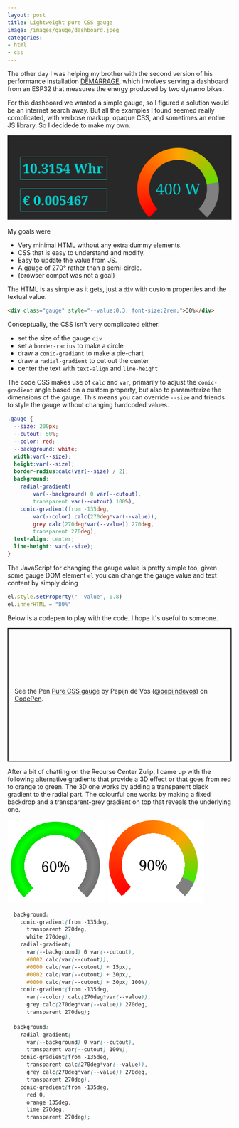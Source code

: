 ```yaml
---
layout: post
title: Lightweight pure CSS gauge
image: /images/gauge/dashboard.jpeg
categories:
- html
- css
---
```


The other day I was helping my brother with the second version of his performance installation [DEMARRAGE](http://jurriaandevos.nl/demarrage/), which involves serving a dashboard from an ESP32 that measures the energy produced by two dynamo bikes.

For this dashboard we wanted a simple gauge, so I figured a solution would be an internet search away. But all the examples I found seemed really complicated, with verbose markup, opaque CSS, and sometimes an entire JS library. So I decidede to make my own.

![a dashboard showing a simple CSS gauge](/images/gauge/dashboard.png)

My goals were

- Very minimal HTML without any extra dummy elements.
- CSS that is easy to understand and modify.
- Easy to update the value from JS.
- A gauge of 270&deg; rather than a semi-circle.
- (browser compat was not a goal)

The HTML is as simple as it gets, just a `div` with custom properties and the textual value. 

```html
<div class="gauge" style="--value:0.3; font-size:2rem;">30%</div>
```

Conceptually, the CSS isn't very complicated either.
- set the size of the gauge `div`
- set a `border-radius` to make a circle
- draw a `conic-gradiant` to make a pie-chart
- draw a `radial-gradient` to cut out the center
- center the text with `text-align` and `line-height`

The code CSS makes use of `calc` and `var`, primarily to adjust the `conic-gradient` angle based on a custom property, but also to parameterize the dimensions of the gauge. This means you can override `--size` and friends to style the gauge without changing hardcoded values.

```css
.gauge {
  --size: 200px;
  --cutout: 50%;
  --color: red;
  --background: white;
  width:var(--size);
  height:var(--size);
  border-radius:calc(var(--size) / 2);
  background:
    radial-gradient(
        var(--background) 0 var(--cutout),
        transparent var(--cutout) 100%),
    conic-gradient(from -135deg, 
        var(--color) calc(270deg*var(--value)),
        grey calc(270deg*var(--value)) 270deg, 
        transparent 270deg);
  text-align: center;
  line-height: var(--size);
}

```

The JavaScript for changing the gauge value is pretty simple too, given some gauge DOM element `el` you can change the gauge value and text content by simply doing

```js
el.style.setProperty("--value", 0.8)
el.innerHTML = "80%"
```

Below is a codepen to play with the code. I hope it's useful to someone.

<p class="codepen" data-height="300" data-default-tab="result" data-slug-hash="LYaYMWO" data-user="pepijndevos" style="height: 300px; box-sizing: border-box; display: flex; align-items: center; justify-content: center; border: 2px solid; margin: 1em 0; padding: 1em;">
  <span>See the Pen <a href="https://codepen.io/pepijndevos/pen/LYaYMWO">
  Pure CSS gauge</a> by Pepijn de Vos (<a href="https://codepen.io/pepijndevos">@pepijndevos</a>)
  on <a href="https://codepen.io">CodePen</a>.</span>
</p>
<script async src="https://cpwebassets.codepen.io/assets/embed/ei.js"></script>

After a bit of chatting on the Recurse Center Zulip, I came up with the following alternative gradients that provide a 3D effect or that goes from red to orange to green. The 3D one works by adding a transparent black gradient to the radial part. The colourful one works by making a fixed backdrop and a transparent-grey gradient on top that reveals the underlying one.

![3d](/images/gauge/3d.png) ![red orange green](/images/gauge/red_orange_green.png)

```css
  background:
    conic-gradient(from -135deg,
      transparent 270deg,
      white 270deg),
    radial-gradient(
      var(--background) 0 var(--cutout),
      #0002 calc(var(--cutout)),
      #0000 calc(var(--cutout) + 15px),
      #0002 calc(var(--cutout) + 30px),
      #0000 calc(var(--cutout) + 30px) 100%),
    conic-gradient(from -135deg,
      var(--color) calc(270deg*var(--value)),
      grey calc(270deg*var(--value)) 270deg,
      transparent 270deg);

  background:
    radial-gradient(
      var(--background) 0 var(--cutout),
      transparent var(--cutout) 100%),
    conic-gradient(from -135deg,
      transparent calc(270deg*var(--value)),
      grey calc(270deg*var(--value)) 270deg,
      transparent 270deg),
    conic-gradient(from -135deg,
      red 0,
      orange 135deg,
      lime 270deg,
      transparent 270deg);
```
